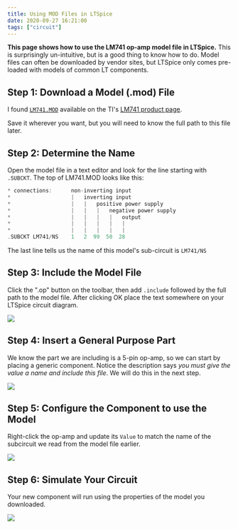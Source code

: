 ```yaml
---
title: Using MOD Files in LTSpice
date: 2020-09-27 16:21:00
tags: ["circuit"]
---
```




**This page shows how to use the LM741 op-amp model file in LTSpice.** This is surprisingly un-intuitive, but is a good thing to know how to do. Model files can often be downloaded by vendor sites, but LTSpice only comes pre-loaded with models of common LT components.

## Step 1: Download a Model (.mod) File

I found [`LM741.MOD`](https://swharden.com/static/2020/09/26/LM741.MOD) available on the TI's [LM741 product page](https://www.ti.com/product/LM741).

Save it wherever you want, but you will need to know the full path to this file later.

## Step 2: Determine the Name

Open the model file in a text editor and look for the line starting with `.SUBCKT`. The top of LM741.MOD looks like this:

```c
* connections:      non-inverting input
*                   |   inverting input
*                   |   |   positive power supply
*                   |   |   |   negative power supply
*                   |   |   |   |   output
*                   |   |   |   |   |
*                   |   |   |   |   |
.SUBCKT LM741/NS    1   2  99  50  28
```

The last line tells us the name of this model's sub-circuit is `LM741/NS`

## Step 3: Include the Model File

Click the ".op" button on the toolbar, then add `.include` followed by the full path to the model file. After clicking OK place the text somewhere on your LTSpice circuit diagram.

<div class="text-center img-border">

![](https://swharden.com/static/2020/09/26/op2.png)

</div>

## Step 4: Insert a General Purpose Part

We know the part we are including is a 5-pin op-amp, so we can start by placing a generic component. Notice the description says _you must give the value a name and include this file_. We will do this in the next step.

<div class="text-center img-border">

![](https://swharden.com/static/2020/09/26/opamp.png)

</div>

## Step 5: Configure the Component to use the Model

Right-click the op-amp and update its `Value` to match the name of the subcircuit we read from the model file earlier.

<div class="text-center img-border">

![](https://swharden.com/static/2020/09/26/name.png)

</div>

## Step 6: Simulate Your Circuit

Your new component will run using the properties of the model you downloaded.

<div class="text-center img-border">

![](https://swharden.com/static/2020/09/26/ltspice-lm741.png)

</div>